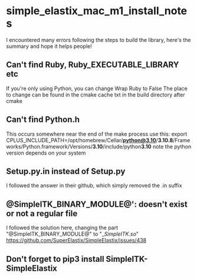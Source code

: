 # simple_elastix_mac_m1_install_notes
I encountered many errors following the steps to build the library, here's the summary and hope it helps people!

## Can't find Ruby, Ruby_EXECUTABLE_LIBRARY etc
If you're only using Python, you can change Wrap Ruby to False
The place to change can be found in the cmake cache txt in the build directory after cmake

## Can't find Python.h
This occurs somewhere near the end of the make process
use this: export CPLUS_INCLUDE_PATH=/opt/homebrew/Cellar/**python@3.10**/**3.10.8**/Frameworks/Python.framework/Versions/**3.10**/include/python**3.10**
note the python version depends on your system

## Setup.py.in instead of Setup.py
I followed the answer in their github, which simply removed the .in suffix

## @SimpleITK_BINARY_MODULE@': doesn't exist or not a regular file
I followed the solution here, changing the part "@SimpleITK_BINARY_MODULE@" to "__SimpleITK.so_" https://github.com/SuperElastix/SimpleElastix/issues/438

## Don't forget to pip3 install SimpleITK-SimpleElastix
